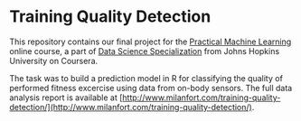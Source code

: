 # Training Quality Detection

This repository contains our final project for the
[Practical Machine Learning](https://www.coursera.org/learn/practical-machine-learning)
online course, a part of
[Data Science Specialization](https://www.coursera.org/specializations/jhu-data-science)
from Johns Hopkins University on Coursera.

The task was to build a prediction model in R for classifying the quality of performed fitness excercise using data from on-body sensors. The full data analysis report 
is available at 
[http://www.milanfort.com/training-quality-detection/](http://www.milanfort.com/training-quality-detection/).
